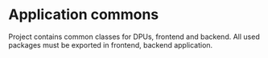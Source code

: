 Application commons
==========================

Project contains common classes for DPUs, frontend and backend. All used packages
must be exported in frontend, backend application.